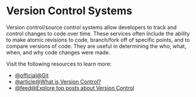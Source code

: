 # Version Control Systems

Version control/source control systems allow developers to track and control changes to code over time. These services often include the ability to make atomic revisions to code, branch/fork off of specific points, and to compare versions of code. They are useful in determining the who, what, when, and why code changes were made.

Visit the following resources to learn more:

- [@official@Git](https://git-scm.com/)
- [@article@What is Version Control?](https://www.atlassian.com/git/tutorials/what-is-version-control)
- [@feed@Explore top posts about Version Control](https://app.daily.dev/tags/version-control?ref=roadmapsh)
